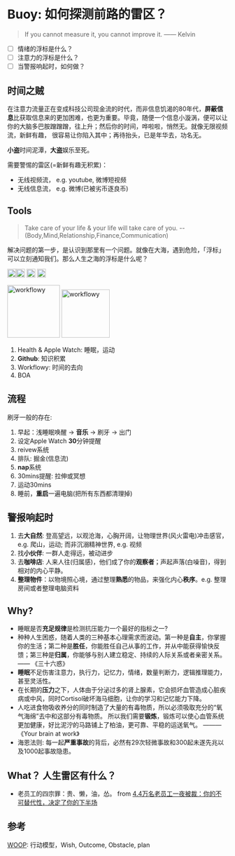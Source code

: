 # Buoy: 如何探测前路的雷区？

> If you cannot measure it, you cannot improve it. —— Kelvin 


- [ ] 情绪的浮标是什么？
- [ ] 注意力的浮标是什么？
- [ ] 当警报响起时，如何做？

## 时间之贼

在注意力流量正在变成科技公司现金流的时代，而非信息饥渴的80年代，**屏蔽信息**比获取信息来的更加困难，也更为重要。毕竟，随便一个信息小漩涡，便可以让你的大脑多巴胺蹭蹭蹭，往上升；然后你的时间，哗啦啦，悄然无。就像无限视频流，新鲜有趣，
很容易让你陷入其中；再待抬头，已是年华去，功名无。

**小盗**时间泥潭，**大盗**娱乐至死。

需要警惕的雷区(=新鲜有趣无积累)：

* 无线视频流， e.g. youtube, 微博短视频
* 无线信息流， e.g. 微博(已被劣币逐良币) 

## Tools

> Take care of your life & your life will take care of you. -- (Body,Mind,Relationship,Finance,Communication)

解决问题的第一步，是认识到那里有一个问题。就像在大海，遇到危险，「浮标」可以立刻通知我们。那么人生之海的浮标是什么呢？ 

<img src="https://i.imgur.com/lywdaP3.png" alt="right" width="20"/><img src="https://i.imgur.com/gPCuBTE.png" alt="workflowy" width="20"/>
<img src="https://i.imgur.com/kLLtRlc.png" alt="drawing" width="20"/>
<img src="https://i.imgur.com/8MyBvDP.png" alt="drawing" width="20"/>

<img src="https://i.imgur.com/aX5ptpq.png" alt="workflowy" width="120"/>
<img src="https://i.imgur.com/YdFO5vw.png" alt="workflowy" width="110"/>




1. Health & Apple Watch: 睡眠，运动
1. **Github**: 知识积累
2. Workflowy: 时间的去向 
3. BOA
  
## 流程

刷牙一般的存在:

1. 早起：浅睡眠唤醒 -> **音乐** -> 刷牙 -> 出门
2. 设定Apple Watch **30**分钟提醒
1. reivew系统
1. 排队: 掘金(信息流)
1. **nap**系统
1. 30mins提醒: 拉伸或冥想
1. 运动30mins
2. 睡前，**重启**一遍电脑(把所有东西都清理掉)
  
## 警报响起时

1. 去**大自然**: 登高望远，以观沧海，心胸开阔，让物理世界(风火雷电)冲击感官，e.g. 爬山，运动; 而非沉溺精神世界, e.g. 视频
2. 找**小伙伴**: 一群人走得远，被动进步
3. 去**咖啡店**: 人来人往(归属感)，他们成了你的**观察者**；声起声落(白噪音)，得到相对的内心平静。
4. **整理物件**：以物境照心境，通过整理**熟悉**的物品，来强化内心**秩序**。e.g. 整理房间或者整理电脑资料

## Why?

* 睡眠是否**充足规律**是检测抗压能力一个最好的指标之一?
* 种种人生困惑，随着人类的三种基本心理需求而波动。第一种是**自主**，你掌握你的生活；第二种是**胜任**，你能胜任自己从事的工作，并从中能获得愉快反馈；第三种是**归属**，你能够与别人建立稳定、持续的人际关系或者亲密关系。 —— 《三十六惑》
* **睡眠**不足伤害注意力，执行力，记忆力，情绪，数量判断力，逻辑推理能力，甚至灵活性。
* 在长期的**压力**之下，人体由于分泌过多的肾上腺素，它会损坏血管造成心脏疾病或中风，同时Cortisol破坏海马细胞，让你的学习和记忆能力下降。
* 人吃进食物吸收养分的同时制造了大量的有毒物质，所以必须吸取充分的“氧气海绵”去中和这部分有毒物质。 所以我们需要**锻炼**，锻炼可以使心血管系统更加健康，好比泥泞的马路铺上了柏油，更可靠、平稳的运送氧气。 ——— 《Your brain at work》
* 海恩法则:  每一起**严重事故**的背后，必然有29次轻微事故和300起未遂先兆以及1000起事故隐患。

## What？ 人生雷区有什么？

* 老员工的四宗罪：贵、懒，油，怂。 from [4.4万名老员工一夜被裁：你的不可替代性，决定了你的下半场](http://dy.163.com/v2/article/detail/DUIEFD3V0544206L.html) 

   
## 参考

[WOOP](https://www.characterlab.org/woop): 行动模型，Wish, Outcome, Obstacle, plan 
 